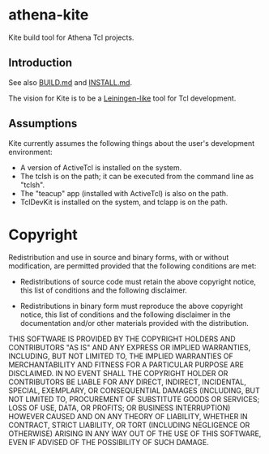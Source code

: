# athena-kite

Kite build tool for Athena Tcl projects.

## Introduction

See also [BUILD.md](./BUILD.md) and [INSTALL.md](./INSTALL.md).

The vision for Kite is to be a 
[Leiningen-like](https://github.jpl.nasa.gov/will/athena-kite.git)
tool for Tcl development.  

## Assumptions

Kite currently assumes the following things about the user's development environment:

* A version of ActiveTcl is installed on the system.
* The tclsh is on the path; it can be executed from the command line as "tclsh".
* The "teacup" app (installed with ActiveTcl) is also on the path.
* TclDevKit is installed on the system, and tclapp is on the path.

# Copyright

Redistribution and use in source and binary forms, with or without
modification, are permitted provided that the following conditions 
are met:

* Redistributions of source code must retain the above copyright 
  notice, this list of conditions and the following disclaimer.

* Redistributions in binary form must reproduce the above copyright 
  notice, this list of conditions and the following disclaimer in the 
  documentation and/or other materials provided with the distribution.

THIS SOFTWARE IS PROVIDED BY THE COPYRIGHT HOLDERS AND CONTRIBUTORS
"AS IS" AND ANY EXPRESS OR IMPLIED WARRANTIES, INCLUDING, BUT NOT 
LIMITED TO, THE IMPLIED WARRANTIES OF MERCHANTABILITY AND FITNESS 
FOR A PARTICULAR PURPOSE ARE DISCLAIMED. IN NO EVENT SHALL THE 
COPYRIGHT HOLDER OR CONTRIBUTORS BE LIABLE FOR ANY DIRECT, INDIRECT, 
INCIDENTAL, SPECIAL, EXEMPLARY, OR CONSEQUENTIAL DAMAGES (INCLUDING, 
BUT NOT LIMITED TO, PROCUREMENT OF SUBSTITUTE GOODS OR SERVICES; LOSS 
OF USE, DATA, OR PROFITS; OR BUSINESS INTERRUPTION) HOWEVER CAUSED 
AND ON ANY THEORY OF LIABILITY, WHETHER IN CONTRACT, STRICT LIABILITY, 
OR TORT (INCLUDING NEGLIGENCE OR OTHERWISE) ARISING IN ANY WAY OUT OF 
THE USE OF THIS SOFTWARE, EVEN IF ADVISED OF THE POSSIBILITY OF SUCH 
DAMAGE.
